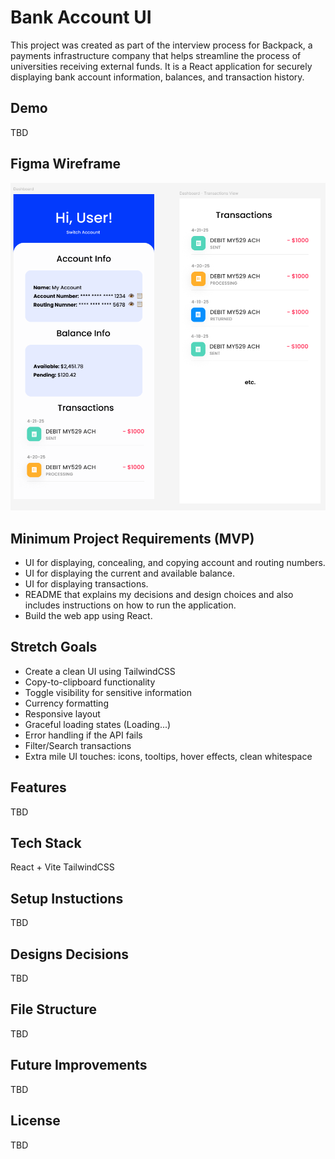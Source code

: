 # Bank Account UI

This project was created as part of the interview process for Backpack, a payments infrastructure company that helps streamline the process of universities receiving external funds. It is a React application for securely displaying bank account information, balances, and transaction history.

## Demo
TBD

## Figma Wireframe
![Wireframe](public/figma.png)

## Minimum Project Requirements (MVP)
- UI for displaying, concealing, and copying account and routing numbers.
- UI for displaying the current and available balance.
- UI for displaying transactions.
- README that explains my decisions and design choices and also includes instructions on how to run the application.
- Build the web app using React.

## Stretch Goals
- Create a clean UI using TailwindCSS
- Copy-to-clipboard functionality
- Toggle visibility for sensitive information
- Currency formatting
- Responsive layout
- Graceful loading states (Loading...)
- Error handling if the API fails
- Filter/Search transactions
- Extra mile UI touches: icons, tooltips, hover effects, clean whitespace

## Features
TBD

## Tech Stack
React + Vite
TailwindCSS

## Setup Instuctions
TBD

## Designs Decisions
TBD

## File Structure
TBD

## Future Improvements
TBD

## License
TBD
